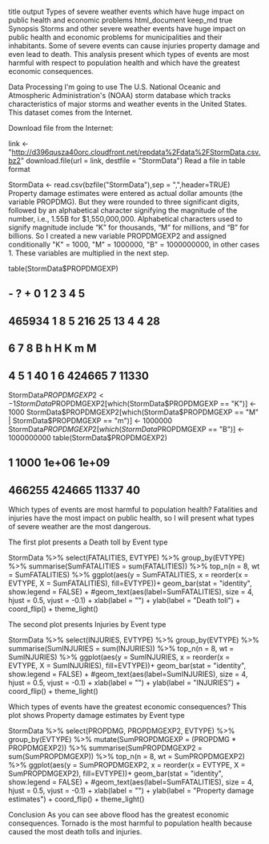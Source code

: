 title	output
Types of severe weather events which have huge impact on public health and economic problems
html_document
keep_md
true
Synopsis
Storms and other severe weather events have huge impact on public health and economic problems for municipalities and their inhabitants. Some of severe events can cause injuries property damage and even lead to death. This analysis present which types of events are most harmful with respect to population health and which have the greatest economic consequences.

Data Processing
I'm going to use The U.S. National Oceanic and Atmospheric Administration's (NOAA) storm database which tracks characteristics of major storms and weather events in the United States. This dataset comes from the Internet.

Download file from the Internet:

link <- "http://d396qusza40orc.cloudfront.net/repdata%2Fdata%2FStormData.csv.bz2"
download.file(url = link, destfile = "StormData")
Read a file in table format

StormData <- read.csv(bzfile("StormData"),sep = ",",header=TRUE)
Property damage estimates were entered as actual dollar amounts (the variable PROPDMG). But they were rounded to three significant digits, followed by an alphabetical character signifying the magnitude of the number, i.e., 1.55B for $1,550,000,000. Alphabetical characters used to signify magnitude include “K” for thousands, “M” for millions, and “B” for billions. So I created a new variable PROPDMGEXP2 and assigned conditionally "K" = 1000, "M" = 1000000, "B" = 1000000000, in other cases 1. These variables are multiplied in the next step.

table(StormData$PROPDMGEXP)
## 
##             -      ?      +      0      1      2      3      4      5 
## 465934      1      8      5    216     25     13      4      4     28 
##      6      7      8      B      h      H      K      m      M 
##      4      5      1     40      1      6 424665      7  11330
StormData$PROPDMGEXP2 <- 1
StormData$PROPDMGEXP2[which(StormData$PROPDMGEXP == "K")] <- 1000
StormData$PROPDMGEXP2[which(StormData$PROPDMGEXP == "M" | StormData$PROPDMGEXP == "m")] <- 1000000
StormData$PROPDMGEXP2[which(StormData$PROPDMGEXP == "B")] <- 1000000000
table(StormData$PROPDMGEXP2)
## 
##      1   1000  1e+06  1e+09 
## 466255 424665  11337     40
Which types of events are most harmful to population health?
Fatalities and injuries have the most impact on public health, so I will present what types of severe weather are the most dangerous.

The first plot presents a Death toll by Event type

StormData %>%
      select(FATALITIES, EVTYPE) %>%
      group_by(EVTYPE) %>%
      summarise(SumFATALITIES = sum(FATALITIES)) %>%
      top_n(n = 8, wt = SumFATALITIES) %>%
      ggplot(aes(y = SumFATALITIES, x = reorder(x = EVTYPE, X = SumFATALITIES), fill=EVTYPE))+
      geom_bar(stat = "identity", show.legend = FALSE) +
      #geom_text(aes(label=SumFATALITIES), size = 4, hjust = 0.5, vjust = -0.1) +
      xlab(label = "") +
      ylab(label = "Death toll") +
      coord_flip() +
      theme_light()


The second plot presents Injuries by Event type

StormData %>%
      select(INJURIES, EVTYPE) %>%
      group_by(EVTYPE) %>%
      summarise(SumINJURIES = sum(INJURIES)) %>%
      top_n(n = 8, wt = SumINJURIES) %>%
      ggplot(aes(y = SumINJURIES, x = reorder(x = EVTYPE, X = SumINJURIES), fill=EVTYPE))+
      geom_bar(stat = "identity", show.legend = FALSE) +
      #geom_text(aes(label=SumINJURIES), size = 4, hjust = 0.5, vjust = -0.1) +
      xlab(label = "") +
      ylab(label = "INJURIES") +
      coord_flip() +
      theme_light()


Which types of events have the greatest economic consequences?
This plot shows Property damage estimates by Event type

StormData %>%
      select(PROPDMG, PROPDMGEXP2, EVTYPE) %>%
      group_by(EVTYPE) %>%
      mutate(SumPROPDMGEXP = (PROPDMG * PROPDMGEXP2)) %>%
      summarise(SumPROPDMGEXP2 = sum(SumPROPDMGEXP)) %>%
      top_n(n = 8, wt = SumPROPDMGEXP2) %>%
      ggplot(aes(y = SumPROPDMGEXP2, x = reorder(x = EVTYPE, X = SumPROPDMGEXP2), fill=EVTYPE))+
      geom_bar(stat = "identity", show.legend = FALSE) +
      #geom_text(aes(label=SumFATALITIES), size = 4, hjust = 0.5, vjust = -0.1) +
      xlab(label = "") +
      ylab(label = "Property damage estimates") +
      coord_flip() +
      theme_light()


Conclusion
As you can see above flood has the greatest economic consequences. Tornado is the most harmful to population health because caused the most death tolls and injuries.
